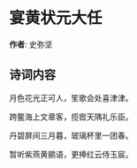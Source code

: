 # 宴黄状元大任

**作者**: 史弥坚

## 诗词内容

月色花光正可人，笙歌会处喜津津。

跨鳌海上文章客，揽辔天隅礼乐臣。

丹碧屏间三月暮，玻璃杯里一团春。

暂听紫燕黄鹂语，更捧红云侍玉宸。

